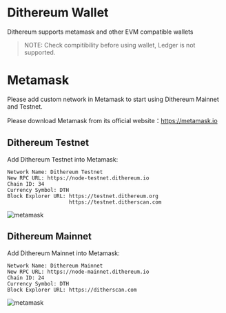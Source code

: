 # Dithereum Wallet

Dithereum supports metamask and other EVM compatible wallets

> NOTE: Check compitibility before using wallet, Ledger is not supported.

# Metamask

Please add custom network in Metamask to start using Dithereum Mainnet and Testnet. 

Please download Metamask from its official website：https://metamask.io

## Dithereum Testnet

Add Dithereum Testnet into Metamask:

```
Network Name: Dithereum Testnet
New RPC URL: https://node-testnet.dithereum.io
Chain ID: 34
Currency Symbol: DTH
Block Explorer URL: https://testnet.dithereum.org
                    https://testnet.ditherscan.com
```

![metamask](../images/metamask-testnet.png)

## Dithereum Mainnet

Add Dithereum Mainnet into Metamask:

```
Network Name: Dithereum Mainnet
New RPC URL: https://node-mainnet.dithereum.io
Chain ID: 24
Currency Symbol: DTH
Block Explorer URL: https://ditherscan.com
```

![metamask](../images/metamask2.png)

